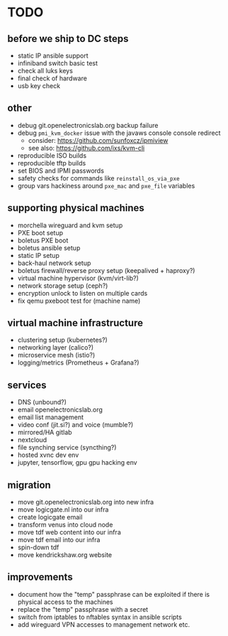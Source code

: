 # TODO

## before we ship to DC steps
- static IP ansible support
- infiniband switch basic test
- check all luks keys
- final check of hardware
- usb key check

## other
- debug git.openelectronicslab.org backup failure
- debug `pmi_kvm_docker` issue with the javaws console console redirect
  - consider: https://github.com/sunfoxcz/ipmiview
  - see also: https://github.com/ixs/kvm-cli
- reproducible ISO builds
- reproducible tftp builds
- set BIOS and IPMI passwords
- safety checks for commands like `reinstall_os_via_pxe`
- group vars hackiness around `pxe_mac` and `pxe_file` variables

## supporting physical machines
- morchella wireguard and kvm setup
- PXE boot setup
- boletus PXE boot
- boletus ansible setup
- static IP setup
- back-haul network setup
- boletus firewall/reverse proxy setup (keepalived + haproxy?)
- virtual machine hypervisor (kvm/virt-lib?)
- network storage setup (ceph?)
- encryption unlock to listen on multiple cards
- fix qemu pxeboot test for (machine name)

## virtual machine infrastructure
- clustering setup (kubernetes?)
- networking layer (calico?)
- microservice mesh (istio?)
- logging/metrics (Prometheus + Grafana?)

## services
- DNS (unbound?)
- email openelectronicslab.org
- email list management
- video conf (jit.si?) and voice (mumble?)
- mirrored/HA gitlab
- nextcloud
- file synching service (syncthing?)
- hosted xvnc dev env
- jupyter, tensorflow, gpu gpu hacking env

## migration
- move git.openelectronicslab.org into new infra
- move logicgate.nl into our infra
- create logicgate email
- transform venus into cloud node
- move tdf web content into our infra
- move tdf email into our infra
- spin-down tdf
- move kendrickshaw.org website

## improvements
- document how the "temp" passphrase can be exploited if there is physical
  access to the machines
- replace the "temp" passphrase with a secret
- switch from iptables to nftables syntax in ansible scripts
- add wireguard VPN accesses to management network etc.
